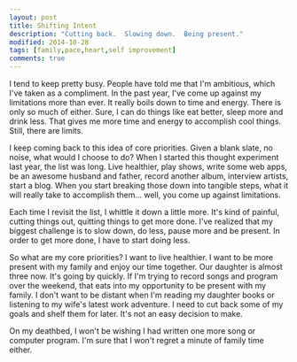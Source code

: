 ```yaml
---
layout: post
title: Shifting Intent
description: "Cutting back.  Slowing down.  Being present."
modified: 2014-10-28
tags: [family,pace,heart,self improvement]
comments: true
---
```

I tend to keep pretty busy.  People have told me that I'm ambitious, which I've taken as a compliment.  In the past year, I've come up against my limitations more than ever.  It really boils down to time and energy.  There is only so much of either.  Sure, I can do things like eat better, sleep more and drink less.  That gives me more time and energy to accomplish cool things.  Still, there are limits.

I keep coming back to this idea of core priorities.  Given a blank slate, no noise, what would I choose to do?  When I started this thought experiment last year, the list was long.  Live healthier, play shows, write some web apps, be an awesome husband and father, record another album, interview artists, start a blog.  When you start breaking those down into tangible steps, what it will really take to accomplish them...  well, you come up against limitations.

Each time I revisit the list, I whittle it down a little more. It's kind of painful, cutting things out, quitting things to get more done.  I've realized that my biggest challenge is to slow down, do less, pause more and be present.  In order to get more done, I have to start doing less. 

So what are my core priorities? I want to live healthier.  I want to be more present with my family and enjoy our time together.  Our daughter is almost three now.  It's going by quickly.  If I'm trying to record songs and program over the weekend, that eats into my opportunity to be present with my family.  I don't want to be distant when I'm reading my daughter books or listening to my wife's latest work adventure.  I need to cut back some of my goals and shelf them for later.  It's not an easy decision to make.

On my deathbed, I won't be wishing I had written one more song or computer program.  I'm sure that I won't regret a minute of family time either.
